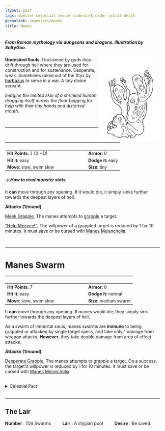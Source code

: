 ```yaml
---
layout: post
tags: monster celestial lesser underdark order astral death
permalink: /monsters/manes
title: Manes
---
```


##### From Roman mythology via dungeons and dragons. Illustration by SaltyGoo.

<img align="right" width=200px  src="/images/sg0039_Manes.png"  style="border:0px solid black">

**Undesired Souls.** Unclaimed by gods they drift through hell where they are used for construction and for sustenance. Desperate, weak.
Sometimes raked out of the Styx by [barbazus](/monsters/barbazu) to serve in a war. A tiny divine servant.

_Imagine the melted skin of a shrinked human dragging itself across the floor begging for help with their tiny hands and distorted mouth._

<br>

---

|  <span style="display: inline-block; width:250px"></span>  |  |
| -------- | --------|
| **Hit Points:** 1 (0 HD) | **Armor:** 0 |
| **Hit it:** easy  | **Dodge it:** easy  |
| **Move:** slow, swim slow  |  **Size:** tiny | 

##### <span class="tooltip" data-tooltip="Armor = damage reduction · · · Easy/Normal/Hard = roll above 10/15/20 to beat">→ How to read monster stats</span>

It **can** move through any opening. If it would die, it simply sinks further towards the deepest layers of hell.

**Attacks (1/round)**

<ins>Meek Grapple.</ins> The manes attempts to [grapple](/2020/11/09/base-rules/) a target.

<ins>"Help Meeeee!".</ins> The willpower of a grappled target is reduced by 1 for 10 minutes. It must save or be cursed with [Manes Melancholia](/2024/01/01/manes-melancholia/).

<br>

---

# Manes Swarm

|  <span style="display: inline-block; width:250px"></span>  |  |
| -------- | --------|
| **Hit Points:** 7 | **Armor:** 0 |
| **Hit it:** easy  | **Dodge it:** normal  |
| **Move:** slow, swim slow  |  **Size:** medium swarm | 

It **can** move through any opening. If manes would die, they simply sink further towards the deepest layers of hell.

As a swarm of immortal souls, manes swarms are **immune** to being grappled or attacked by single target spells, and take only 1 damage from weapon attacks. **However**, they take double damage from area of effect attacks.

**Attacks (1/round)**

<ins>Desperate Grapple.</ins> The manes attempts to [grapple](/2020/11/09/base-rules/) a target. On a success, the target's willpower is reduced by 1 for 10 minutes. It must save or be cursed with [Manes Melancholia](/2024/01/01/manes-melancholia/).

<br> 

<details markdown="1">
<summary>Celestial Pact</summary>
Evil celestials give the reward and the quest at the same time, then try to make accomplishing the quest impossible within the decided time frame. Good celestials give a quest first and the reward upon completion. The price of breaking a pact is always your soul.
  
**Reward:**
1. Free passage across the Styx.
1. You'll always find a gold coin in your mouth when you wake up.
1. An audience with death
1. Your irises look like gold coins. You can cast [Occult Consultation](/2020/11/13/occult-consultation/) with 1 Spell Dice once per day.
1. You always have dark bags under you eyes. You can smell ghosts and other souls.
1. You become 20% transparent. You can cast [Shroud](/2020/11/13/shroud/) with 1 Spell Dice once per day.

**Quest:**

1. Find their name from when they were alive.
1. Find their lover's soul.
1. Bring them to the shrine of a merciful god.
1. Plead their case at the soul scale.
1. Feed them a more powerful soul.
1. Help them make a new name.
</details>

<br> 

---

## The Lair

**Number** : 1D6 Swarms <span style="display: inline-block; width:30px"></span>
**Lair** : A stygian pool <span style="display: inline-block; width:30px"></span>
**Desire** : Be saved.
